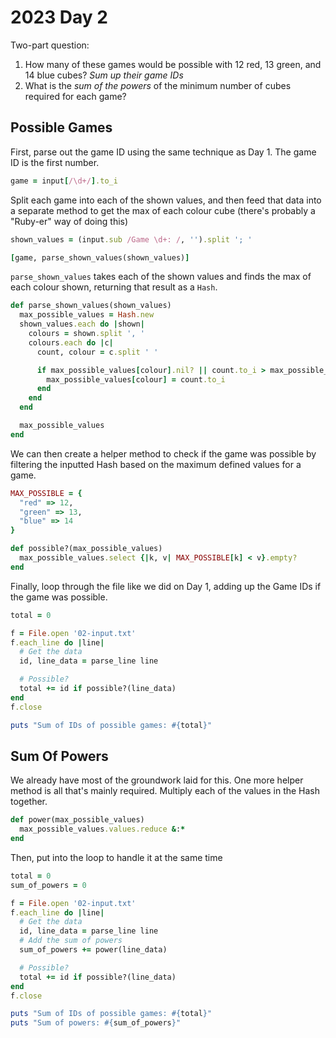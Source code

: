 # 2023 Day 2

Two-part question:

1. How many of these games would be possible with 12 red, 13 green, and 14 blue
   cubes? _Sum up their game IDs_
2. What is the _sum of the powers_ of the minimum number of cubes required for
   each game?

## Possible Games

First, parse out the game ID using the same technique as Day 1. The game ID is
the first number.

```ruby
game = input[/\d+/].to_i
```

Split each game into each of the shown values, and then feed that data into a
separate method to get the max of each colour cube (there's probably a "Ruby-er"
way of doing this)

```ruby
shown_values = (input.sub /Game \d+: /, '').split '; '

[game, parse_shown_values(shown_values)]
```

`parse_shown_values` takes each of the shown values and finds the max of each
colour shown, returning that result as a `Hash`.

```ruby
def parse_shown_values(shown_values)
  max_possible_values = Hash.new
  shown_values.each do |shown|
    colours = shown.split ', '
    colours.each do |c|
      count, colour = c.split ' '

      if max_possible_values[colour].nil? || count.to_i > max_possible_values[colour]
        max_possible_values[colour] = count.to_i
      end
    end
  end

  max_possible_values
end
```

We can then create a helper method to check if the game was possible by
filtering the inputted Hash based on the maximum defined values for a game.

```ruby
MAX_POSSIBLE = {
  "red" => 12,
  "green" => 13,
  "blue" => 14
}

def possible?(max_possible_values)
  max_possible_values.select {|k, v| MAX_POSSIBLE[k] < v}.empty?
end
```

Finally, loop through the file like we did on Day 1, adding up the Game IDs if
the game was possible.

```ruby
total = 0

f = File.open '02-input.txt'
f.each_line do |line|
  # Get the data
  id, line_data = parse_line line

  # Possible?
  total += id if possible?(line_data)
end
f.close

puts "Sum of IDs of possible games: #{total}"
```

## Sum Of Powers

We already have most of the groundwork laid for this. One more helper method is
all that's mainly required. Multiply each of the values in the Hash together.

```ruby
def power(max_possible_values)
  max_possible_values.values.reduce &:*
end
```

Then, put into the loop to handle it at the same time

```ruby
total = 0
sum_of_powers = 0

f = File.open '02-input.txt'
f.each_line do |line|
  # Get the data
  id, line_data = parse_line line
  # Add the sum of powers
  sum_of_powers += power(line_data)

  # Possible?
  total += id if possible?(line_data)
end
f.close

puts "Sum of IDs of possible games: #{total}"
puts "Sum of powers: #{sum_of_powers}"
```

